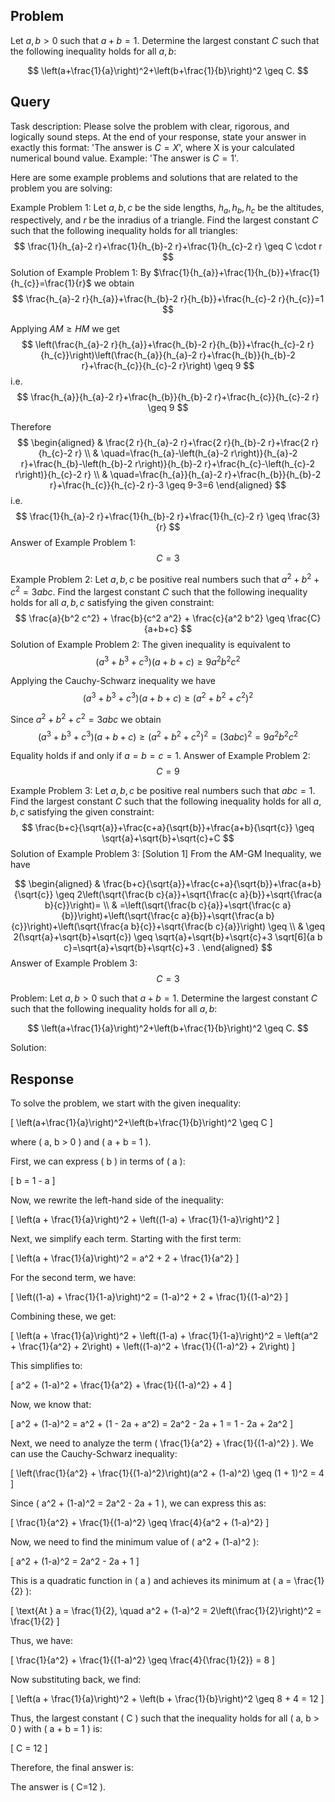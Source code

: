 ## Problem

Let $a, b > 0$ such that $a + b = 1$. Determine the largest constant $C$ such that the following inequality holds for all $a, b$:

$$
\left(a+\frac{1}{a}\right)^2+\left(b+\frac{1}{b}\right)^2 \geq C.
$$

## Query

Task description: Please solve the problem with clear, rigorous, and logically sound steps. At the end of your response, state your answer in exactly this format: 'The answer is $C=X$', where X is your calculated numerical bound value. Example: 'The answer is $C=1$'.

Here are some example problems and solutions that are related to the problem you are solving:

Example Problem 1: Let $a, b, c$ be the side lengths, $h_{a}, h_{b}, h_{c}$ be the altitudes, respectively, and $r$ be the inradius of a triangle. Find the largest constant $C$ such that the following inequality holds for all triangles:
$$
\frac{1}{h_{a}-2 r}+\frac{1}{h_{b}-2 r}+\frac{1}{h_{c}-2 r} \geq C \cdot r
$$
Solution of Example Problem 1: By $\frac{1}{h_{a}}+\frac{1}{h_{b}}+\frac{1}{h_{c}}=\frac{1}{r}$ we obtain
$$
\frac{h_{a}-2 r}{h_{a}}+\frac{h_{b}-2 r}{h_{b}}+\frac{h_{c}-2 r}{h_{c}}=1
$$

Applying $A M \geq H M$ we get
$$
\left(\frac{h_{a}-2 r}{h_{a}}+\frac{h_{b}-2 r}{h_{b}}+\frac{h_{c}-2 r}{h_{c}}\right)\left(\frac{h_{a}}{h_{a}-2 r}+\frac{h_{b}}{h_{b}-2 r}+\frac{h_{c}}{h_{c}-2 r}\right) \geq 9
$$
i.e.
$$
\frac{h_{a}}{h_{a}-2 r}+\frac{h_{b}}{h_{b}-2 r}+\frac{h_{c}}{h_{c}-2 r} \geq 9
$$

Therefore
$$
\begin{aligned}
& \frac{2 r}{h_{a}-2 r}+\frac{2 r}{h_{b}-2 r}+\frac{2 r}{h_{c}-2 r} \\
& \quad=\frac{h_{a}-\left(h_{a}-2 r\right)}{h_{a}-2 r}+\frac{h_{b}-\left(h_{b}-2 r\right)}{h_{b}-2 r}+\frac{h_{c}-\left(h_{c}-2 r\right)}{h_{c}-2 r} \\
& \quad=\frac{h_{a}}{h_{a}-2 r}+\frac{h_{b}}{h_{b}-2 r}+\frac{h_{c}}{h_{c}-2 r}-3 \geq 9-3=6
\end{aligned}
$$
i.e.
$$
\frac{1}{h_{a}-2 r}+\frac{1}{h_{b}-2 r}+\frac{1}{h_{c}-2 r} \geq \frac{3}{r}
$$
Answer of Example Problem 1: $$C = 3$$

Example Problem 2: Let $a, b, c$ be positive real numbers such that $a^2 + b^2 + c^2 = 3abc$. Find the largest constant $C$ such that the following inequality holds for all $a, b, c$ satisfying the given constraint:
$$
\frac{a}{b^2 c^2} + \frac{b}{c^2 a^2} + \frac{c}{a^2 b^2} \geq \frac{C}{a+b+c}
$$
Solution of Example Problem 2: The given inequality is equivalent to
$$
\left(a^{3}+b^{3}+c^{3}\right)(a+b+c) \geq 9 a^{2} b^{2} c^{2}
$$

Applying the Cauchy-Schwarz inequality we have
$$
\left(a^{3}+b^{3}+c^{3}\right)(a+b+c) \geq\left(a^{2}+b^{2}+c^{2}\right)^{2}
$$

Since $a^{2}+b^{2}+c^{2}=3 a b c$ we obtain
$$
\left(a^{3}+b^{3}+c^{3}\right)(a+b+c) \geq\left(a^{2}+b^{2}+c^{2}\right)^{2}=(3 a b c)^{2}=9 a^{2} b^{2} c^{2}
$$

Equality holds if and only if $a=b=c=1$.
Answer of Example Problem 2: $$C = 9$$

Example Problem 3: Let $a, b, c$ be positive real numbers such that $a b c = 1$. Find the largest constant $C$ such that the following inequality holds for all $a, b, c$ satisfying the given constraint:
$$
\frac{b+c}{\sqrt{a}}+\frac{c+a}{\sqrt{b}}+\frac{a+b}{\sqrt{c}} \geq \sqrt{a}+\sqrt{b}+\sqrt{c}+C
$$
Solution of Example Problem 3: [Solution 1]
From the AM-GM Inequality, we have

$$
\begin{aligned}
& \frac{b+c}{\sqrt{a}}+\frac{c+a}{\sqrt{b}}+\frac{a+b}{\sqrt{c}} \geq 2\left(\sqrt{\frac{b c}{a}}+\sqrt{\frac{c a}{b}}+\sqrt{\frac{a b}{c}}\right)= \\
& =\left(\sqrt{\frac{b c}{a}}+\sqrt{\frac{c a}{b}}\right)+\left(\sqrt{\frac{c a}{b}}+\sqrt{\frac{a b}{c}}\right)+\left(\sqrt{\frac{a b}{c}}+\sqrt{\frac{b c}{a}}\right) \geq \\
& \geq 2(\sqrt{a}+\sqrt{b}+\sqrt{c}) \geq \sqrt{a}+\sqrt{b}+\sqrt{c}+3 \sqrt[6]{a b c}=\sqrt{a}+\sqrt{b}+\sqrt{c}+3 .
\end{aligned}
$$
Answer of Example Problem 3: $$C = 3$$


Problem: Let $a, b > 0$ such that $a + b = 1$. Determine the largest constant $C$ such that the following inequality holds for all $a, b$:

$$
\left(a+\frac{1}{a}\right)^2+\left(b+\frac{1}{b}\right)^2 \geq C.
$$

Solution:

## Response

To solve the problem, we start with the given inequality:

\[
\left(a+\frac{1}{a}\right)^2+\left(b+\frac{1}{b}\right)^2 \geq C
\]

where \( a, b > 0 \) and \( a + b = 1 \).

First, we can express \( b \) in terms of \( a \):

\[
b = 1 - a
\]

Now, we rewrite the left-hand side of the inequality:

\[
\left(a + \frac{1}{a}\right)^2 + \left((1-a) + \frac{1}{1-a}\right)^2
\]

Next, we simplify each term. Starting with the first term:

\[
\left(a + \frac{1}{a}\right)^2 = a^2 + 2 + \frac{1}{a^2}
\]

For the second term, we have:

\[
\left((1-a) + \frac{1}{1-a}\right)^2 = (1-a)^2 + 2 + \frac{1}{(1-a)^2}
\]

Combining these, we get:

\[
\left(a + \frac{1}{a}\right)^2 + \left((1-a) + \frac{1}{1-a}\right)^2 = \left(a^2 + \frac{1}{a^2} + 2\right) + \left((1-a)^2 + \frac{1}{(1-a)^2} + 2\right)
\]

This simplifies to:

\[
a^2 + (1-a)^2 + \frac{1}{a^2} + \frac{1}{(1-a)^2} + 4
\]

Now, we know that:

\[
a^2 + (1-a)^2 = a^2 + (1 - 2a + a^2) = 2a^2 - 2a + 1 = 1 - 2a + 2a^2
\]

Next, we need to analyze the term \( \frac{1}{a^2} + \frac{1}{(1-a)^2} \). We can use the Cauchy-Schwarz inequality:

\[
\left(\frac{1}{a^2} + \frac{1}{(1-a)^2}\right)(a^2 + (1-a)^2) \geq (1 + 1)^2 = 4
\]

Since \( a^2 + (1-a)^2 = 2a^2 - 2a + 1 \), we can express this as:

\[
\frac{1}{a^2} + \frac{1}{(1-a)^2} \geq \frac{4}{a^2 + (1-a)^2}
\]

Now, we need to find the minimum value of \( a^2 + (1-a)^2 \):

\[
a^2 + (1-a)^2 = 2a^2 - 2a + 1
\]

This is a quadratic function in \( a \) and achieves its minimum at \( a = \frac{1}{2} \):

\[
\text{At } a = \frac{1}{2}, \quad a^2 + (1-a)^2 = 2\left(\frac{1}{2}\right)^2 = \frac{1}{2}
\]

Thus, we have:

\[
\frac{1}{a^2} + \frac{1}{(1-a)^2} \geq \frac{4}{\frac{1}{2}} = 8
\]

Now substituting back, we find:

\[
\left(a + \frac{1}{a}\right)^2 + \left(b + \frac{1}{b}\right)^2 \geq 8 + 4 = 12
\]

Thus, the largest constant \( C \) such that the inequality holds for all \( a, b > 0 \) with \( a + b = 1 \) is:

\[
C = 12
\]

Therefore, the final answer is:

The answer is \( C=12 \).